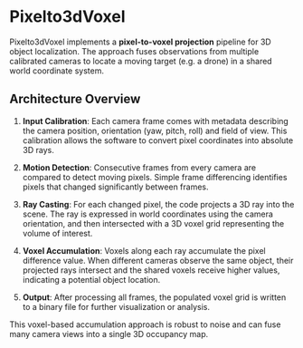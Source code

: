 # Pixelto3dVoxel

Pixelto3dVoxel implements a **pixel-to-voxel projection** pipeline for 3D object localization. The
approach fuses observations from multiple calibrated cameras to locate a moving target (e.g. a
drone) in a shared world coordinate system.

## Architecture Overview

1. **Input Calibration**: Each camera frame comes with metadata describing the camera position,
   orientation (yaw, pitch, roll) and field of view. This calibration allows the software to
   convert pixel coordinates into absolute 3D rays.

2. **Motion Detection**: Consecutive frames from every camera are compared to detect moving pixels.
   Simple frame differencing identifies pixels that changed significantly between frames.

3. **Ray Casting**: For each changed pixel, the code projects a 3D ray into the scene. The ray is
   expressed in world coordinates using the camera orientation, and then intersected with a 3D
   voxel grid representing the volume of interest.

4. **Voxel Accumulation**: Voxels along each ray accumulate the pixel difference value. When
   different cameras observe the same object, their projected rays intersect and the shared voxels
   receive higher values, indicating a potential object location.

5. **Output**: After processing all frames, the populated voxel grid is written to a binary file for
   further visualization or analysis.

This voxel-based accumulation approach is robust to noise and can fuse many camera views into a
single 3D occupancy map.

